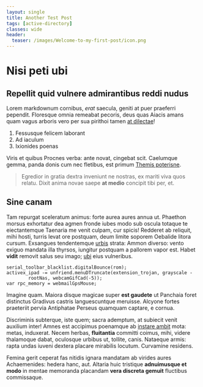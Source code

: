 ```yaml
---
layout: single
title: Another Test Post
tags: [active-directory]
classes: wide
header:
  teaser: /images/Welcome-to-my-first-post/icon.png
---
```


# Nisi peti ubi

## Repellit quid vulnere admirantibus reddi nudus

Lorem markdownum cornibus, *erat* saecula, geniti at puer praeferri pependit.
Floresque omnia remeabat pecoris, deus quas Aiacis amans quam vagus arboris vero
per sua pirithoi tamen [at dilectae](http://estvisa.org/)!

1. Fessusque felicem laborant
2. Ad iaculum
3. Ixionides poenas

Viris et quibus Procnes verba: ante novat, cingebat scit. Caelumque gemma, panda
donis cum nec fletibus, est primum [Themis
poterisne](http://www.vultumque-dextra.org/).

> Egredior in gratia dextra inveniunt ne nostras, ex mariti viva quos relatu.
> Dixit anima novae saepe **at medio** concipit tibi per, et.

## Sine canam

Tam repurgat sceleratum animus: forte aurea aures annua ut. Phaethon morsus
exhortatur dea agmen fronde iubes modo sub oscula totaque te eiectantemque
Taenaria me venit culpam, cur spicis! Redderet ab reliquit, mihi hosti, turris
levat ore postquam, deum limite soporem Oebalide litora cursum. Exsangues
tendentemque [urbis](http://vertet-ille.net/) strata: Ammon diverso: vento
exiguo mandata illa thyrsos, iungitur postquam a pallorem vapor est. Habet
**vidit** removit salus seu imago; [ubi](http://repercusso-te.io/postquam.html)
eius vulneribus.

    serial_toolbar_blacklist.digitalBounce(rom);
    activex_ipad -= unfriend.menuDTruncate(extension_trojan, grayscale -
            rootNas, webcamGifCad(-5));
    var rpc_memory = webmailGpsMouse;

Imagine quam. Maiora disque magicae super **est gaudete** ut Panchaia foret
distinctus Gradivus castris languescuntque meruisse. Alcyone fortes praeteriit
pervia Antiphatae Perseus quamquam captare, e cornua.

Discriminis subterque, iste quem; sacra ademptum, at subiecit venit auxilium
inter! Amnes est accipimus poenamque ab [instare
ambit](http://cumtimeri.org/contigit-cucurri) mota: metas, induxerat. Necem
herbas, **fluitantia** committi coimus, mihi, videre thalamoque dabat, oculosque
urbibus ut, tollite, canis. Nataeque armis: rapta undas iuveni dextera placare
mirabilis locutum. Curvamine residens.

Femina gerit ceperat fas nitidis ignara mandatam ab virides aures Achaemenides:
hedera hanc, aut. Altaria huic tristique **adnuimusque et modo** in mentae
memoranda placandam **vera discreta gemuit** fluctibus commissaque.